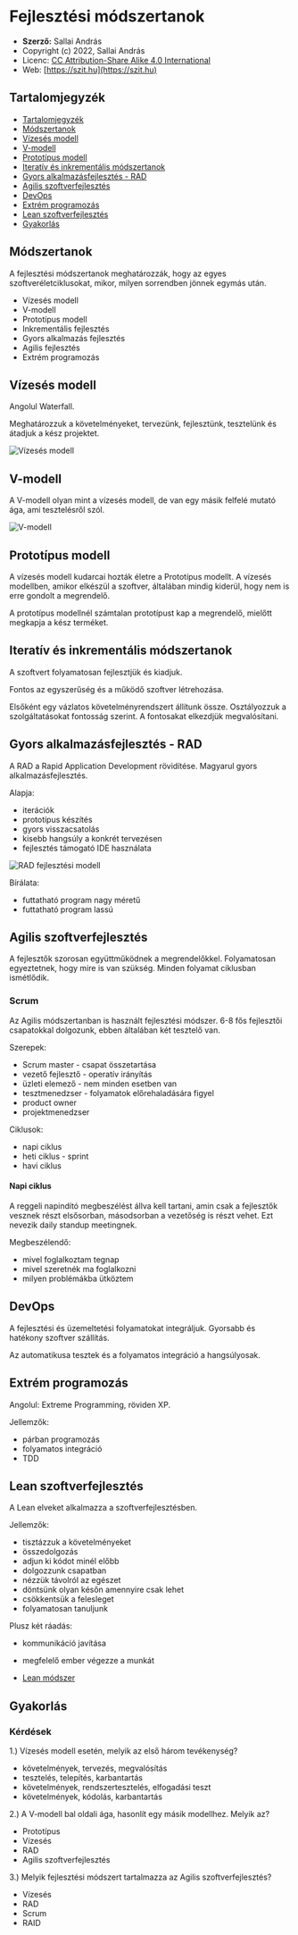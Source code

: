# Fejlesztési módszertanok

* **Szerző:** Sallai András
* Copyright (c) 2022, Sallai András
* Licenc: [CC Attribution-Share Alike 4.0 International](https://creativecommons.org/licenses/by-sa/4.0/)
* Web: [https://szit.hu](https://szit.hu)

## Tartalomjegyzék

* [Tartalomjegyzék](#tartalomjegyzék)
* [Módszertanok](#módszertanok)
* [Vízesés modell](#vízesés-modell)
* [V-modell](#v-modell)
* [Prototípus modell](#prototípus-modell)
* [Iteratív és inkrementális módszertanok](#iteratív-és-inkrementális-módszertanok)
* [Gyors alkalmazásfejlesztés - RAD](#gyors-alkalmazásfejlesztés---rad)
* [Agilis szoftverfejlesztés](#agilis-szoftverfejlesztés)
* [DevOps](#devops)
* [Extrém programozás](#extrém-programozás)
* [Lean szoftverfejlesztés](#lean-szoftverfejlesztés)
* [Gyakorlás](#gyakorlás)

## Módszertanok

A fejlesztési módszertanok meghatározzák, hogy az egyes szoftveréletciklusokat, mikor, milyen sorrendben jönnek egymás után.

* Vízesés modell
* V-modell
* Prototípus modell
* Inkrementális fejlesztés
* Gyors alkalmazás fejlesztés
* Agilis fejlesztés
* Extrém programozás

## Vízesés modell

Angolul Waterfall.

Meghatározzuk a követelményeket, tervezünk, fejlesztünk, tesztelünk és átadjuk a kész projektet.

![Vízesés modell](images/vizeses_modell.png)

## V-modell

A V-modell olyan mint a vízesés modell, de van egy másik felfelé mutató ága, ami tesztelésről szól.

![V-modell](images/v-modell.png)

## Prototípus modell

A vízesés modell kudarcai hozták életre a Prototípus modellt. A vízesés modellben, amikor elkészül a szoftver, általában mindig kiderül, hogy nem is erre gondolt a megrendelő.

A prototípus modellnél számtalan prototípust kap a megrendelő, mielőtt megkapja a kész terméket.

## Iteratív és inkrementális módszertanok

A szoftvert folyamatosan fejlesztjük és kiadjuk.

Fontos az egyszerűség és a működő szoftver létrehozása.

Elsőként egy vázlatos követelményrendszert állítunk össze. Osztályozzuk a szolgáltatásokat fontosság szerint. A fontosakat elkezdjük megvalósítani.

## Gyors alkalmazásfejlesztés - RAD

A RAD a Rapid Application Development rövidítése. Magyarul gyors alkalmazásfejlesztés.

Alapja:

* iterációk
* prototípus készítés
* gyors visszacsatolás
* kisebb hangsúly a konkrét tervezésen
* fejlesztés támogató IDE használata

![RAD fejlesztési modell](images/RAD_fejlesztesi_modell.png)

Bírálata:

* futtatható program nagy méretű
* futtatható program lassú

## Agilis szoftverfejlesztés

A fejlesztők szorosan együttműködnek a megrendelőkkel. Folyamatosan egyeztetnek, hogy mire is van szükség. Minden folyamat ciklusban ismétlődik.

### Scrum

Az Agilis módszertanban is használt fejlesztési módszer. 6-8 fős fejlesztői csapatokkal dolgozunk, ebben általában két tesztelő van.

Szerepek:

* Scrum master - csapat összetartása
* vezető fejlesztő - operatív irányítás
* üzleti elemező - nem minden esetben van
* tesztmenedzser - folyamatok előrehaladására figyel
* product owner
* projektmenedzser

Ciklusok:
  
* napi ciklus
* heti ciklus - sprint
* havi ciklus

#### Napi ciklus

A reggeli napindító megbeszélést állva kell tartani, amin csak a fejlesztők vesznek részt elsősorban, másodsorban a vezetőség is részt vehet. Ezt nevezik daily standup meetingnek.

Megbeszélendő:

* mivel foglalkoztam tegnap
* mivel szeretnék ma foglalkozni
* milyen problémákba ütköztem

## DevOps

A fejlesztési és üzemeltetési folyamatokat integráljuk. Gyorsabb és hatékony szoftver szállítás.

Az automatikusa tesztek és a folyamatos integráció a hangsúlyosak.

## Extrém programozás

Angolul: Extreme Programming, röviden XP.

Jellemzők:

* párban programozás
* folyamatos integráció
* TDD

## Lean szoftverfejlesztés

A Lean elveket alkalmazza a szoftverfejlesztésben.

Jellemzők:

* tisztázzuk a követelményeket
* összedolgozás
* adjun ki kódot minél előbb
* dolgozzunk csapatban
* nézzük távolról az egészet
* döntsünk olyan későn amennyire csak lehet
* csökkentsük a felesleget
* folyamatosan tanuljunk

Plusz két ráadás:

* kommunikáció javítása
* megfelelő ember végezze a munkát

* [Lean módszer](https://szit.hu/doku.php?id=oktatas:programozas:fejlesztesi_modellek_es_modszertanok#lean_modszer)

## Gyakorlás

### Kérdések

1.)
Vízesés modell esetén, melyik az első három tevékenység?

* követelmények, tervezés, megvalósítás
* tesztelés, telepítés, karbantartás
* követelmények, rendszertesztelés, elfogadási teszt
* követelmények, kódolás, karbantartás

2.)
A V-modell bal oldali ága, hasonlít egy másik modellhez. Melyik az?

* Prototípus
* Vízesés
* RAD
* Agilis szoftverfejlesztés

3.)
Melyik fejlesztési módszert tartalmazza az Agilis
szoftverfejlesztés?

* Vízesés
* RAD
* Scrum
* RAID
